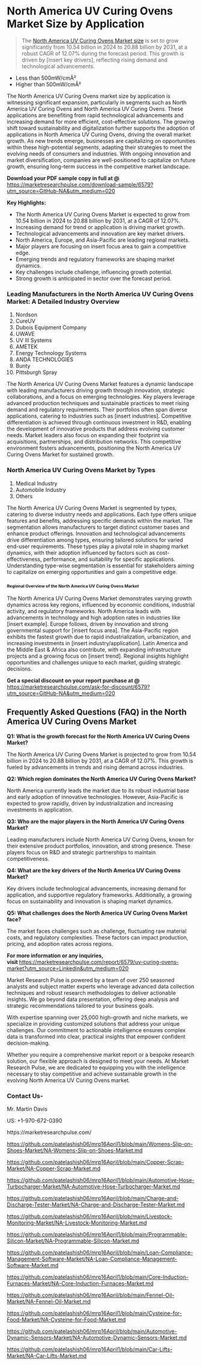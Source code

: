 <h1>North America UV Curing Ovens Market&nbsp;Size by Application</h1><blockquote><p>The <a href="https://marketresearchpulse.com/download-sample/6579?utm_source=GitHub-NA&amp;utm_medium=020">North America UV Curing Ovens Market size</a> is set to grow significantly from 10.54 billion in 2024 to 20.88 billion by 2031, at a robust CAGR of 12.07% during the forecast period. This growth is driven by [insert key drivers], reflecting rising demand and technological advancements.</p></blockquote><ul><li>Less than 500mW/cmÂ²<li> Higher than 500mW/cmÂ²</li></ul><p>The North America UV Curing Ovens market size by application is witnessing significant expansion, particularly in segments such as North America UV Curing Ovens and North America UV Curing Ovens. These applications are benefiting from rapid technological advancements and increasing demand for more efficient, cost-effective solutions. The growing shift toward sustainability and digitalization further supports the adoption of applications in North America UV Curing Ovens, driving the overall market growth. As new trends emerge, businesses are capitalizing on opportunities within these high-potential segments, adapting their strategies to meet the evolving needs of consumers and industries. With ongoing innovation and market diversification, companies are well-positioned to capitalize on future growth, ensuring long-term success in the competitive market landscape.</p><p><strong>Download your PDF sample copy in full at @ </strong><a href="https://marketresearchpulse.com/download-sample/6579?utm_source=GitHub-NA&amp;utm_medium=020">https://marketresearchpulse.com/download-sample/6579?utm_source=GitHub-NA&amp;utm_medium=020</a></p><p><strong>Key Highlights: </strong></p><ul><li>The North America UV Curing Ovens Market is expected to grow from 10.54 billion in 2024 to 20.88 billion by 2031, at a CAGR of 12.07%.</li><li>Increasing demand for trend or application is driving market growth.</li><li>Technological advancements and innovation are key market drivers.</li><li>North America, Europe, and Asia-Pacific are leading regional markets.</li><li>Major players are focusing on insert focus area to gain a competitive edge.</li><li>Emerging trends and regulatory frameworks are shaping market dynamics.</li><li>Key challenges include challenge, influencing growth potential.</li><li>Strong growth is anticipated in sector over the forecast period.</li></ul><h3>Leading Manufacturers in the North America UV Curing Ovens Market: A Detailed Industry Overview</h3><ol><li>Nordson</li><li>CureUV</li><li>Dubois Equipment Company</li><li>UWAVE</li><li>UV III Systems</li><li>AMETEK</li><li>Energy Technology Systems</li><li>ANDA TECHNOLOGIES</li><li>Bunty</li><li>Pittsburgh Spray</li></ol><div class="flex max-w-full flex-col flex-grow"><div class="min-h-8 text-message flex w-full flex-col items-end gap-2 whitespace-normal break-words [.text-message+&amp;]:mt-5" dir="auto" data-message-author-role="assistant" data-message-id="fd8432e4-4910-450d-b182-61b7bfb0a01f" data-message-model-slug="gpt-4o"><div class="flex w-full flex-col gap-1 empty:hidden first:pt-[3px]"><div class="markdown prose w-full break-words dark:prose-invert light"><p>The North America UV Curing Ovens Market features a dynamic landscape with leading manufacturers driving growth through innovation, strategic collaborations, and a focus on emerging technologies. Key players leverage advanced production techniques and sustainable practices to meet rising demand and regulatory requirements. Their portfolios often span diverse applications, catering to industries such as [insert industries]. Competitive differentiation is achieved through continuous investment in R&amp;D, enabling the development of innovative products that address evolving customer needs. Market leaders also focus on expanding their footprint via acquisitions, partnerships, and distribution networks. This competitive environment fosters advancements, positioning the North America UV Curing Ovens Market for sustained growth.</p></div></div></div></div><h3>North America UV Curing Ovens Market by Types</h3><ol><li>Medical Industry<li> Automobile Industry<li> Others</li></ol><div class="flex max-w-full flex-col flex-grow"><div class="min-h-8 text-message flex w-full flex-col items-end gap-2 whitespace-normal break-words [.text-message+&amp;]:mt-5" dir="auto" data-message-author-role="assistant" data-message-id="084470be-0bb7-4664-bddf-5156b4f41249" data-message-model-slug="gpt-4o-mini"><div class="flex w-full flex-col gap-1 empty:hidden first:pt-[3px]"><div class="markdown prose w-full break-words dark:prose-invert light"><p>The North America UV Curing Ovens Market is segmented by types, catering to diverse industry needs and applications. Each type offers unique features and benefits, addressing specific demands within the market. The segmentation allows manufacturers to target distinct customer bases and enhance product offerings. Innovation and technological advancements drive differentiation among types, ensuring tailored solutions for varied end-user requirements. These types play a pivotal role in shaping market dynamics, with their adoption influenced by factors such as cost-effectiveness, performance, and suitability for specific applications. Understanding type-wise segmentation is essential for stakeholders aiming to capitalize on emerging opportunities and gain a competitive edge.</p></div></div></div></div><h3><span style="font-size: 11px;">Regional Overview of the North America UV Curing Ovens Market</span></h3><div class="flex max-w-full flex-col flex-grow"><div class="min-h-8 text-message flex w-full flex-col items-end gap-2 whitespace-normal break-words [.text-message+&amp;]:mt-5" dir="auto" data-message-author-role="assistant" data-message-id="e9038762-ce64-4e30-91c9-9bd413514231" data-message-model-slug="gpt-4o-mini"><div class="flex w-full flex-col gap-1 empty:hidden first:pt-[3px]"><div class="markdown prose w-full break-words dark:prose-invert light"><p>The North America UV Curing Ovens Market demonstrates varying growth dynamics across key regions, influenced by economic conditions, industrial activity, and regulatory frameworks. North America leads with advancements in technology and high adoption rates in industries like [insert example]. Europe follows, driven by innovation and strong governmental support for [insert focus area]. The Asia-Pacific region exhibits the fastest growth due to rapid industrialization, urbanization, and increasing investments in [insert industry/application]. Latin America and the Middle East &amp; Africa also contribute, with expanding infrastructure projects and a growing focus on [insert trend]. Regional insights highlight opportunities and challenges unique to each market, guiding strategic decisions.</p></div></div></div></div><p><strong>Get a special discount on your report purchase at @ </strong><a href="https://marketresearchpulse.com/ask-for-discount/6579?utm_source=GitHub-NA&amp;utm_medium=020">https://marketresearchpulse.com/ask-for-discount/6579?utm_source=GitHub-NA&amp;utm_medium=020</a></p><h2>Frequently Asked Questions (FAQ) in the North America UV Curing Ovens Market</h2><p><strong>Q1: What is the growth forecast for the North America UV Curing Ovens Market?</strong></p><p>The North America UV Curing Ovens Market is projected to grow from 10.54 billion in 2024 to 20.88 billion by 2031, at a CAGR of 12.07%. This growth is fueled by advancements in trends and rising demand across industries.</p><p><strong>Q2: Which region dominates the North America UV Curing Ovens Market?</strong></p><p>North America currently leads the market due to its robust industrial base and early adoption of innovative technologies. However, Asia-Pacific is expected to grow rapidly, driven by industrialization and increasing investments in application.</p><p><strong>Q3: Who are the major players in the North America UV Curing Ovens Market?</strong></p><p>Leading manufacturers include North America UV Curing Ovens, known for their extensive product portfolios, innovation, and strong presence. These players focus on R&amp;D and strategic partnerships to maintain competitiveness.</p><p><strong>Q4: What are the key drivers of the North America UV Curing Ovens Market?</strong></p><p>Key drivers include technological advancements, increasing demand for application, and supportive regulatory frameworks. Additionally, a growing focus on sustainability and innovation is shaping market dynamics.</p><p><strong>Q5: What challenges does the North America UV Curing Ovens Market face?</strong></p><p>The market faces challenges such as challenge, fluctuating raw material costs, and regulatory complexities. These factors can impact production, pricing, and adoption rates across regions.</p><p><strong>For more information or any inquiries, visit&nbsp;</strong><a href="https://marketresearchpulse.com/report/6579/uv-curing-ovens-market?utm_source=Linkedin&utm_medium=020">https://marketresearchpulse.com/report/6579/uv-curing-ovens-market?utm_source=Linkedin&utm_medium=020</a></p><p>Market Research Pulse is powered by a team of over 250 seasoned analysts and subject matter experts who leverage advanced data collection techniques and robust research methodologies to deliver actionable insights. We go beyond data presentation, offering deep analysis and strategic recommendations tailored to your business goals.</p><p>With expertise spanning over 25,000 high-growth and niche markets, we specialize in providing customized solutions that address your unique challenges. Our commitment to actionable intelligence ensures complex data is transformed into clear, practical insights that empower confident decision-making.</p><p>Whether you require a comprehensive market report or a bespoke research solution, our flexible approach is designed to meet your needs. At Market Research Pulse, we are dedicated to equipping you with the intelligence necessary to stay competitive and achieve sustainable growth in the evolving North America UV Curing Ovens market.</p><h3><strong>Contact Us-</strong></h3><p>Mr. Martin Davis</p><p>US: +1-970-672-0390</p><p>https://marketresearchpulse.com/</p><p><a href="https://github.com/patelashish06/mrp16April1/blob/main/Womens-Slip-on-Shoes-Market/NA-Womens-Slip-on-Shoes-Market.md">https://github.com/patelashish06/mrp16April1/blob/main/Womens-Slip-on-Shoes-Market/NA-Womens-Slip-on-Shoes-Market.md</a></p><p><a href="https://github.com/patelashish06/mrp16April/blob/main/Copper-Scrap-Market/NA-Copper-Scrap-Market.md">https://github.com/patelashish06/mrp16April/blob/main/Copper-Scrap-Market/NA-Copper-Scrap-Market.md</a></p><p><a href="https://github.com/patelashish06/mrp16April1/blob/main/Automotive-Hose-Turbocharger-Market/NA-Automotive-Hose-Turbocharger-Market.md">https://github.com/patelashish06/mrp16April1/blob/main/Automotive-Hose-Turbocharger-Market/NA-Automotive-Hose-Turbocharger-Market.md</a></p><p><a href="https://github.com/patelashish06/mrp16April/blob/main/Charge-and-Discharge-Tester-Market/NA-Charge-and-Discharge-Tester-Market.md">https://github.com/patelashish06/mrp16April/blob/main/Charge-and-Discharge-Tester-Market/NA-Charge-and-Discharge-Tester-Market.md</a></p><p><a href="https://github.com/patelashish06/mrp16April/blob/main/Livestock-Monitoring-Market/NA-Livestock-Monitoring-Market.md">https://github.com/patelashish06/mrp16April/blob/main/Livestock-Monitoring-Market/NA-Livestock-Monitoring-Market.md</a></p><p><a href="https://github.com/patelashish06/mrp16April1/blob/main/Programmable-Silicon-Market/NA-Programmable-Silicon-Market.md">https://github.com/patelashish06/mrp16April1/blob/main/Programmable-Silicon-Market/NA-Programmable-Silicon-Market.md</a></p><p><a href="https://github.com/patelashish06/mrp16April/blob/main/Loan-Compliance-Management-Software-Market/NA-Loan-Compliance-Management-Software-Market.md">https://github.com/patelashish06/mrp16April/blob/main/Loan-Compliance-Management-Software-Market/NA-Loan-Compliance-Management-Software-Market.md</a></p><p><a href="https://github.com/patelashish06/mrp16April1/blob/main/Core-Induction-Furnaces-Market/NA-Core-Induction-Furnaces-Market.md">https://github.com/patelashish06/mrp16April1/blob/main/Core-Induction-Furnaces-Market/NA-Core-Induction-Furnaces-Market.md</a></p><p><a href="https://github.com/patelashish06/mrp16April/blob/main/Fennel-Oil-Market/NA-Fennel-Oil-Market.md">https://github.com/patelashish06/mrp16April/blob/main/Fennel-Oil-Market/NA-Fennel-Oil-Market.md</a></p><p><a href="https://github.com/patelashish06/mrp16April1/blob/main/Cysteine-for-Food-Market/NA-Cysteine-for-Food-Market.md">https://github.com/patelashish06/mrp16April1/blob/main/Cysteine-for-Food-Market/NA-Cysteine-for-Food-Market.md</a></p><p><a href="https://github.com/patelashish06/mrp16April/blob/main/Automotive-Dynamic-Sensors-Market/NA-Automotive-Dynamic-Sensors-Market.md">https://github.com/patelashish06/mrp16April/blob/main/Automotive-Dynamic-Sensors-Market/NA-Automotive-Dynamic-Sensors-Market.md</a></p><p><a href="https://github.com/patelashish06/mrp16April1/blob/main/Car-Lifts-Market/NA-Car-Lifts-Market.md">https://github.com/patelashish06/mrp16April1/blob/main/Car-Lifts-Market/NA-Car-Lifts-Market.md</a></p>
